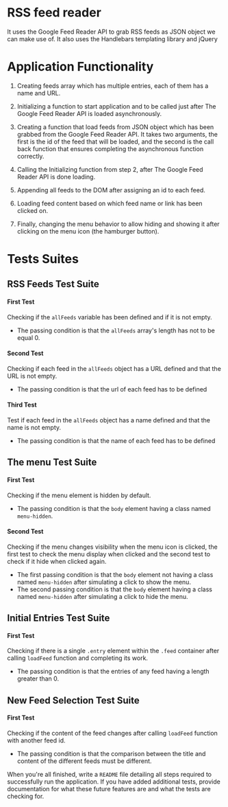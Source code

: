 # RSS feed reader
It uses the Google Feed Reader API to grab RSS feeds as JSON object we can make use of. It also uses the Handlebars templating library and jQuery

# Application Functionality

1. Creating feeds array which has multiple entries, each of them has a name and URL.

2. Initializing a function to start application and to be called just after The Google Feed Reader API is loaded asynchronously.

3. Creating a function that load feeds from JSON object which has been grabbed from the Google Feed Reader API. It takes two arguments, the first is the id of the feed that will be loaded, and the second is the call back function that ensures completing the asynchronous function correctly.

4. Calling the Initializing function from step 2, after The Google Feed Reader API is done loading.

5. Appending all feeds to the DOM after assigning an id to each feed.

6. Loading feed content based on which feed name or link has been clicked on.

7. Finally, changing the menu behavior to allow hiding and showing it after clicking on the menu icon (the hamburger button).

# Tests Suites

## RSS Feeds Test Suite

#### First Test
Checking if the `allFeeds` variable has been defined and if it is not empty.

* The passing condition is that the `allFeeds` array's length has not to be equal 0.

#### Second Test
Checking if each feed in the `allFeeds` object has a URL defined and that the URL is not empty.

* The passing condition is that the url of each feed has to be defined

#### Third Test
Test if each feed in the `allFeeds` object has a name defined and that the name is not empty.

* The passing condition is that the name of each feed has to be defined

## The menu Test Suite

#### First Test
Checking if the menu element is hidden by default.

* The passing condition is that the `body` element having a class named `menu-hidden`.

#### Second Test
Checking if the menu changes visibility when the menu icon is clicked, the first test to check the menu display when clicked and the second test to check if it hide when clicked again.

* The first passing condition is that the `body` element not having a class named `menu-hidden` after simulating a click to show the menu.
* The second passing condition is that the `body` element having a class named `menu-hidden` after simulating a click to hide the menu.

## Initial Entries Test Suite

#### First Test
Checking if there is a single `.entry` element within the `.feed` container after calling `loadFeed` function and completing its work.

* The passing condition is that the entries of any feed having a length greater than 0.

## New Feed Selection Test Suite

#### First Test
Checking if the content of the feed changes after calling `loadFeed` function with another feed id.

* The passing condition is that the comparison between the title and content of the different feeds must be different.


When you're all finished, write a `README` file detailing all steps required to successfully run the application. If you have added additional tests, provide documentation for what these future features are and what the tests are checking for.
